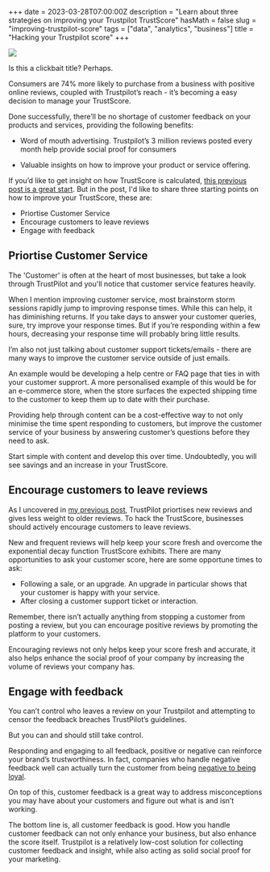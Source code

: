 +++
date = 2023-03-28T07:00:00Z
description = "Learn about three strategies on improving your Trustpilot TrustScore"
hasMath = false
slug = "improving-trustpilot-score"
tags = ["data", "analytics", "business"]
title = "Hacking your Trustpilot score"
+++

![](/static/images/trustpilot.png)

Is this a clickbait title? Perhaps.

Consumers are 74% more likely to purchase from a business with positive online reviews, coupled with Trustpilot’s reach - it’s becoming a easy decision to manage your TrustScore.

Done successfully, there’ll be no shortage of customer feedback on your products and services, providing the following benefits:

* Word of mouth advertising. Trustpilot’s 3 million reviews posted every month help provide social proof for consumers

* Valuable insights on how to improve your product or service offering.

If you’d like to get insight on how TrustScore is calculated, [this previous post is a great start](/posts/trustpilot-scoring/). But in the post, I'd like to share three starting points on how to improve your TrustScore, these are:

* Priortise Customer Service
* Encourage customers to leave reviews
* Engage with feedback

## Priortise Customer Service

The 'Customer' is often at the heart of most businesses, but take a look through TrustPilot and you'll notice that customer service features heavily.

When I mention improving customer service, most brainstorm storm sessions rapidly jump to improving response times. While this can help, it has diminishing returns. If you take days to answer your customer queries, sure, try improve your response times. But if you’re responding within a few hours, decreasing your response time will probably bring little results.

I’m also not just talking about customer support tickets/emails - there are many ways to improve the customer service outside of just emails.

An example would be developing a help centre or FAQ page that ties in with your customer supprort. A more personalised example of this would be for an e-commerce store, when the store surfaces the expected shipping time to the customer to keep them up to date with their purchase.

Providing help through content can be a cost-effective way to not only minimise the time spent responding to customers, but improve the customer service of your business by answering customer’s questions before they need to ask.

Start simple with content and develop this over time. Undoubtedly, you will see savings and an increase in your TrustScore.

## Encourage customers to leave reviews

As I uncovered in [my previous post](/posts/trustpilot-scoring/), TrustPilot priortises new reviews and gives less weight to older reviews. To hack the TrustScore, businesses should actively encourage customers to leave reviews.

New and frequent reviews will help keep your score fresh and overcome the exponential decay function TrustScore exhibits. There are many opportunities to ask your customer score, here are some opportune times to ask:
* Following a sale, or an upgrade. An upgrade in particular shows that your customer is happy with your service.
* After closing a customer support ticket or interaction. 

Remember, there isn’t actually anything from stopping a customer from posting a review, but you can encourage positive reviews by promoting the platform to your customers.

Encouraging reviews not only helps keep your score fresh and accurate, it also helps enhance the social proof of your company by increasing the volume of reviews your company has.

## Engage with feedback

You can’t control who leaves a review on your Trustpilot and attempting to censor the feedback breaches TrustPilot’s guidelines.

But you can and should still take control.

Responding and engaging to all feedback, positive or negative can reinforce your brand’s trustworthiness. In fact, companies who handle negative feedback well can actually turn the customer from being [negative to being loyal](https://journals.sagepub.com/doi/abs/10.1177/0022242920929029).

On top of this, customer feedback is a great way to address misconceptions you may have about your customers and figure out what is and isn’t working.

The bottom line is, all customer feedback is good. How you handle customer feedback can not only enhance your business, but also enhance the score itself. Trustpilot is a relatively low-cost solution for collecting customer feedback and insight, while also acting as solid social proof for your marketing.